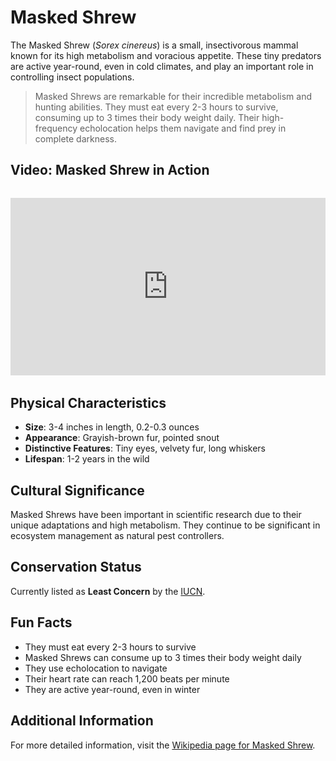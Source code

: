 # Masked Shrew

The Masked Shrew (*Sorex cinereus*) is a small, insectivorous mammal known for its high metabolism and voracious appetite. These tiny predators are active year-round, even in cold climates, and play an important role in controlling insect populations.

> Masked Shrews are remarkable for their incredible metabolism and hunting abilities. They must eat every 2-3 hours to survive, consuming up to 3 times their body weight daily. Their high-frequency echolocation helps them navigate and find prey in complete darkness.

## Video: Masked Shrew in Action
<div class="video-container" style="position: relative; padding-bottom: 56.25%; height: 0; overflow: hidden; max-width: 100%; margin: 2rem 0;">
    <iframe style="position: absolute; top: 0; left: 0; width: 100%; height: 100%;" 
            src="https://www.youtube.com/embed/8X7U9qXzqXc" 
            title="Masked Shrew in Action" 
            frameborder="0" 
            allow="accelerometer; autoplay; clipboard-write; encrypted-media; gyroscope; picture-in-picture" 
            allowfullscreen>
    </iframe>
</div>

## Physical Characteristics

- **Size**: 3-4 inches in length, 0.2-0.3 ounces
- **Appearance**: Grayish-brown fur, pointed snout
- **Distinctive Features**: Tiny eyes, velvety fur, long whiskers
- **Lifespan**: 1-2 years in the wild

## Cultural Significance
Masked Shrews have been important in scientific research due to their unique adaptations and high metabolism. They continue to be significant in ecosystem management as natural pest controllers.

## Conservation Status
Currently listed as **Least Concern** by the [IUCN](https://www.iucnredlist.org/species/41393/22313379).

## Fun Facts
- They must eat every 2-3 hours to survive
- Masked Shrews can consume up to 3 times their body weight daily
- They use echolocation to navigate
- Their heart rate can reach 1,200 beats per minute
- They are active year-round, even in winter

## Additional Information
For more detailed information, visit the [Wikipedia page for Masked Shrew](https://en.wikipedia.org/wiki/Cinereus_shrew). 